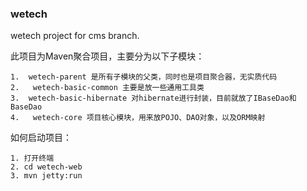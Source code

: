 ### wetech
wetech project for cms branch.
 
 此项目为Maven聚合项目，主要分为以下子模块：
 

    1.  wetech-parent 是所有子模块的父类，同时也是项目聚合器，无实质代码
    2.   wetech-basic-common 主要是放一些通用工具类
    3.  wetech-basic-hibernate 对hibernate进行封装，目前就放了IBaseDao和BaseDao
    4.   wetech-core 项目核心模块，用来放POJO、DAO对象，以及ORM映射


如何启动项目：
    
    1. 打开终端
    2. cd wetech-web
    3. mvn jetty:run